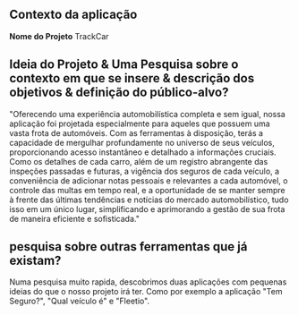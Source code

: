 ## Contexto da aplicação

**Nome do Projeto**
TrackCar

## Ideia do Projeto & Uma Pesquisa sobre o contexto em que se insere & descrição dos objetivos & definição do público-alvo?

"Oferecendo uma experiência automobilística completa e sem igual, nossa aplicação foi projetada especialmente para aqueles que possuem uma vasta frota de automóveis. Com as ferramentas à disposição, terás a capacidade de mergulhar profundamente no universo de seus veículos, proporcionando acesso instantâneo e detalhado a informações cruciais. Como os detalhes de cada carro, além de um registro abrangente das inspeções passadas e futuras, a vigência dos seguros de cada veículo, a conveniência de adicionar notas pessoais e relevantes a cada automóvel, o controle das multas em tempo real, e a oportunidade de se manter sempre à frente das últimas tendências e notícias do mercado automobilístico, tudo isso em um único lugar, simplificando e aprimorando a gestão de sua frota de maneira eficiente e sofisticada."

## pesquisa sobre outras ferramentas que já existam?

Numa pesquisa muito rapida, descobrimos duas aplicações com pequenas ideias do que o nosso projeto irá ter. Como por exemplo a aplicação "Tem Seguro?", "Qual veículo é" e "Fleetio".


